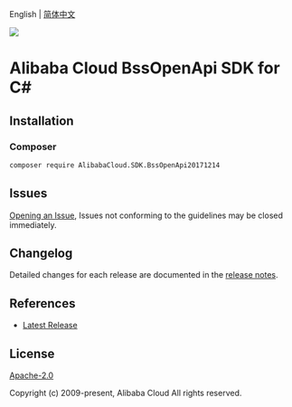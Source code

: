English | [简体中文](README-CN.md)

![](https://aliyunsdk-pages.alicdn.com/icons/AlibabaCloud.svg)

# Alibaba Cloud BssOpenApi SDK for C#

## Installation

### Composer

```bash
composer require AlibabaCloud.SDK.BssOpenApi20171214
```

## Issues

[Opening an Issue](https://github.com/aliyun/alibabacloud-csharp-sdk/issues/new), Issues not conforming to the guidelines may be closed immediately.

## Changelog

Detailed changes for each release are documented in the [release notes](./ChangeLog.md).

## References

* [Latest Release](https://github.com/aliyun/alibabacloud-csharp-sdk/)

## License

[Apache-2.0](http://www.apache.org/licenses/LICENSE-2.0)

Copyright (c) 2009-present, Alibaba Cloud All rights reserved.
